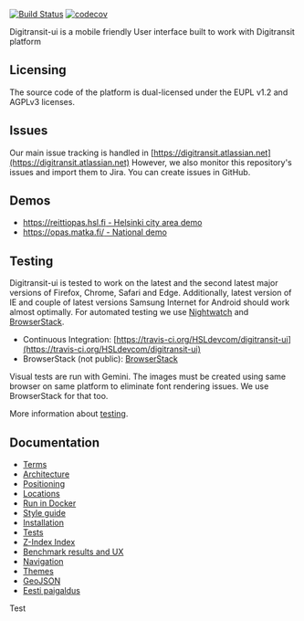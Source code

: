 [![Build Status](https://travis-ci.org/HSLdevcom/digitransit-ui.svg?branch=master)](https://travis-ci.org/HSLdevcom/digitransit-ui)
[![codecov](https://codecov.io/gh/HSLdevcom/digitransit-ui/branch/master/graph/badge.svg)](https://codecov.io/gh/HSLdevcom/digitransit-ui)


Digitransit-ui is a mobile friendly User interface built to work with Digitransit platform

## Licensing

The source code of the platform is dual-licensed under the EUPL v1.2 and AGPLv3 licenses.

## Issues
Our main issue tracking is handled in [https://digitransit.atlassian.net](https://digitransit.atlassian.net)
However, we also monitor this repository's issues and import them to Jira. You can create issues in GitHub.

## Demos
* [https://reittiopas.hsl.fi - Helsinki city area demo](https://reittiopas.hsl.fi/)
* [https://opas.matka.fi/ - National demo](https://opas.matka.fi/)

## Testing

Digitransit-ui is tested to work on the latest and the second latest major versions of Firefox, Chrome, Safari and Edge. Additionally, latest version of IE and couple of latest versions Samsung Internet for Android should work almost optimally. For automated testing we use [Nightwatch](http://nightwatchjs.org/) and [BrowserStack](http://browserstack.com/).
- Continuous Integration: [https://travis-ci.org/HSLdevcom/digitransit-ui](https://travis-ci.org/HSLdevcom/digitransit-ui)
- BrowserStack (not public): [BrowserStack](http://www.browserstack.com/)

Visual tests are run with Gemini. The images must be created using same browser on same platform to eliminate font rendering issues. We use BrowserStack for that too.

More information about [testing](docs/Tests.md).

## Documentation
* [Terms](docs/Terms.md)
* [Architecture](docs/Architecture.md)
* [Positioning](docs/Position.md)
* [Locations](docs/Location.md)
* [Run in Docker](docs/Docker.md)
* [Style guide](http://beta.digitransit.fi/styleguide)
* [Installation](docs/Installation.md)
* [Tests](docs/Tests.md)
* [Z-Index Index](docs/ZIndex.md)
* [Benchmark results and UX](docs/JSBenchmark.md)
* [Navigation](docs/Navigation.md)
* [Themes](docs/Themes.md)
* [GeoJSON](docs/GeoJson.md)
* [Eesti paigaldus](docs/Estonia.md)

Test
